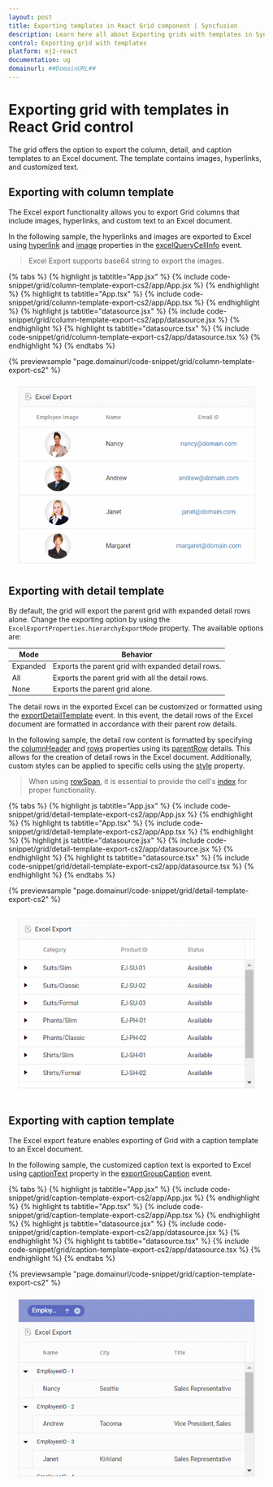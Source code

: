 ```yaml
---
layout: post
title: Exporting templates in React Grid component | Syncfusion
description: Learn here all about Exporting grids with templates in Syncfusion React Grid component of Syncfusion Essential JS 2 and more.
control: Exporting grid with templates
platform: ej2-react
documentation: ug
domainurl: ##DomainURL##
---
```


# Exporting grid with templates in React Grid control

The grid offers the option to export the column, detail, and caption templates to an Excel document. The template contains images, hyperlinks, and customized text.

## Exporting with column template

The Excel export functionality allows you to export Grid columns that include images, hyperlinks, and custom text to an Excel document.

In the following sample, the hyperlinks and images are exported to Excel using [hyperlink](https://ej2.syncfusion.com/react/documentation/api/grid/excelQueryCellInfoEventArgs/#hyperlink) and [image](https://ej2.syncfusion.com/react/documentation/api/grid/excelQueryCellInfoEventArgs/#image) properties in the [excelQueryCellInfo](https://ej2.syncfusion.com/react/documentation/api/grid/#excelquerycellinfo) event.

> Excel Export supports base64 string to export the images.

{% tabs %}
{% highlight js tabtitle="App.jsx" %}
{% include code-snippet/grid/column-template-export-cs2/app/App.jsx %}
{% endhighlight %}
{% highlight ts tabtitle="App.tsx" %}
{% include code-snippet/grid/column-template-export-cs2/app/App.tsx %}
{% endhighlight %}
{% highlight js tabtitle="datasource.jsx" %}
{% include code-snippet/grid/column-template-export-cs2/app/datasource.jsx %}
{% endhighlight %}
{% highlight ts tabtitle="datasource.tsx" %}
{% include code-snippet/grid/column-template-export-cs2/app/datasource.tsx %}
{% endhighlight %}
{% endtabs %}

{% previewsample "page.domainurl/code-snippet/grid/column-template-export-cs2" %}

![ColumnTemplateExport](../images/colTemp_excel_expt.gif)

## Exporting with detail template

By default, the grid will export the parent grid with expanded detail rows alone. Change the exporting option by using the `ExcelExportProperties.hierarchyExportMode` property. The available options are:

| Mode     | Behavior    |
|----------|-------------|
| Expanded | Exports the parent grid with expanded detail rows. |
| All      | Exports the parent grid with all the detail rows. |
| None     | Exports the parent grid alone. |

The detail rows in the exported Excel can be customized or formatted using the [exportDetailTemplate](https://ej2.syncfusion.com/react/documentation/api/grid/#exportdetailtemplate) event. In this event, the detail rows of the Excel document are formatted in accordance with their parent row details.

In the following sample, the detail row content is formatted by specifying the [columnHeader](https://ej2.syncfusion.com/react/documentation/api/grid/detailTemplateProperties/#columnheader) and [rows](https://ej2.syncfusion.com/react/documentation/api/grid/detailTemplateProperties/#rows) properties using its [parentRow](https://ej2.syncfusion.com/react/documentation/api/grid/exportDetailTemplateEventArgs/#parentrow) details. This allows for the creation of detail rows in the Excel document. Additionally, custom styles can be applied to specific cells using the [style](https://ej2.syncfusion.com/react/documentation/api/grid/detailTemplateCell/#style) property.

> When using [rowSpan](https://ej2.syncfusion.com/react/documentation/api/grid/detailTemplateCell/#rowspan), it is essential to provide the cell's [index](https://ej2.syncfusion.com/react/documentation/api/grid/detailTemplateCell/#index) for proper functionality.

{% tabs %}
{% highlight js tabtitle="App.jsx" %}
{% include code-snippet/grid/detail-template-export-cs2/app/App.jsx %}
{% endhighlight %}
{% highlight ts tabtitle="App.tsx" %}
{% include code-snippet/grid/detail-template-export-cs2/app/App.tsx %}
{% endhighlight %}
{% highlight js tabtitle="datasource.jsx" %}
{% include code-snippet/grid/detail-template-export-cs2/app/datasource.jsx %}
{% endhighlight %}
{% highlight ts tabtitle="datasource.tsx" %}
{% include code-snippet/grid/detail-template-export-cs2/app/datasource.tsx %}
{% endhighlight %}
{% endtabs %}

{% previewsample "page.domainurl/code-snippet/grid/detail-template-export-cs2" %}

![DetailTemplateExport](../images/detailTemp_excel_expt.gif)

## Exporting with caption template

The Excel export feature enables exporting of Grid with a caption template to an Excel document.

In the following sample, the customized caption text is exported to Excel using [captionText](https://ej2.syncfusion.com/react/documentation/api/grid/exportGroupCaptionEventArgs/#captiontext) property in the [exportGroupCaption](https://ej2.syncfusion.com/react/documentation/api/grid/#exportgroupcaption) event.

{% tabs %}
{% highlight js tabtitle="App.jsx" %}
{% include code-snippet/grid/caption-template-export-cs2/app/App.jsx %}
{% endhighlight %}
{% highlight ts tabtitle="App.tsx" %}
{% include code-snippet/grid/caption-template-export-cs2/app/App.tsx %}
{% endhighlight %}
{% highlight js tabtitle="datasource.jsx" %}
{% include code-snippet/grid/caption-template-export-cs2/app/datasource.jsx %}
{% endhighlight %}
{% highlight ts tabtitle="datasource.tsx" %}
{% include code-snippet/grid/caption-template-export-cs2/app/datasource.tsx %}
{% endhighlight %}
{% endtabs %}

{% previewsample "page.domainurl/code-snippet/grid/caption-template-export-cs2" %}

![CaptionTemplateExport](../images/captionTemp_excel_expt.gif)